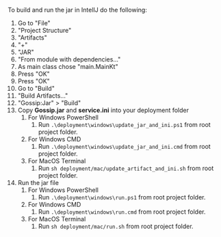 To build and run the jar in IntelIJ do the following:
1. Go to "File"
2. "Project Structure"
3. "Artifacts"
4. "+"
5. "JAR"
6. "From module with dependencies..."
7. As main class chose "main.MainKt"
8. Press "OK"
9. Press "OK"
10. Go to "Build"
11. "Build Artifacts..."
12. "Gossip:Jar" > "Build"
13. Copy **Gossip.jar** and **service.ini** into your deployment folder
    1. For Windows PowerShell
       1. Run `.\deployment\windows\update_jar_and_ini.ps1` from root project folder.
    2. For Windows CMD
       1. Run `.\deployment\windows\update_jar_and_ini.cmd` from root project folder.
    3. For MacOS Terminal
       1. Run `sh deployment/mac/update_artifact_and_ini.sh` from root project folder.
14. Run the jar file
    1. For Windows PowerShell
       1. Run `.\deployment\windows\run.ps1` from root project folder.
    2. For Windows CMD
       1. Run `.\deployment\windows\run.cmd` from root project folder.
    3. For MacOS Terminal
       1. Run `sh deployment/mac/run.sh` from root project folder.